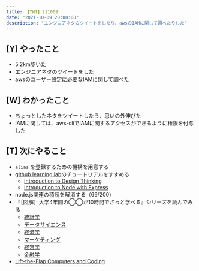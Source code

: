 ```yaml
---
title: 【YWT】211009
date: "2021-10-09 20:00:00"
description: "エンジニアネタのツイートをしたり、awsのIAMに関して調べたりした"
---
```


## [Y] やったこと

- 5.2km歩いた
- エンジニアネタのツイートをした
- awsのユーザー設定に必要なIAMに関して調べた

## [W] わかったこと

- ちょっとしたネタをツイートしたら、思いの外伸びた
- IAMに関しては、aws-cliでIAMに関するアクセスができるように権限を付与した

## [T] 次にやること

- `alias` を登録するための機構を用意する
- [github learning lab](https://lab.github.com/githubtraining)のチュートリアルをすすめる
  - [Introduction to Design Thinking](https://lab.github.com/githubtraining/introduction-to-design-thinking)
  - [Introduction to Node with Express](https://lab.github.com/everydeveloper/introduction-to-node-with-express)
- node.js関連の積読を解消する（69/200）
- 『［図解］大学4年間の◯◯が10時間でざっと学べる』シリーズを読んでみる
  - [統計学](https://www.amazon.co.jp/dp/B07PXB4NN9)
  - [データサイエンス](https://www.amazon.co.jp/dp/B07XNW3TQM)
  - [経済学](https://www.amazon.co.jp/dp/B01KNLFHH6)
  - [マーケティング](https://www.amazon.co.jp/dp/B07BNC2SV3)
  - [経営学](https://www.amazon.co.jp/dp/B071SKDF3L)
  - [金融学](https://www.amazon.co.jp/dp/B07BB6Z7FW)
- [Lift-the-Flap Computers and Coding](https://www.amazon.co.jp/dp/1409591514)

<!-- https://twitter.com/camomile_cafe/status/1448074894680289280?s=20 -->
